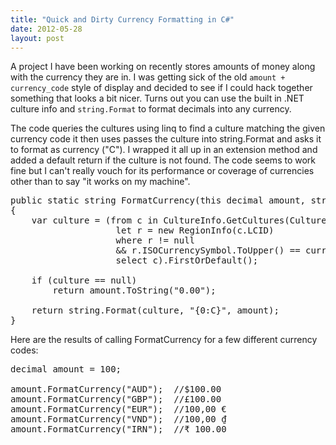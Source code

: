 ```yaml
---
title: "Quick and Dirty Currency Formatting in C#"
date: 2012-05-28
layout: post
---
```


A project I have been working on recently stores amounts of money along with the currency they are in. I was getting sick of the old `amount + currency_code` style of display and decided to see if I could hack together something that looks a bit nicer. Turns out you can use the built in .NET culture info and `string.Format` to format decimals into any currency. 

The code queries the cultures using linq to find a culture matching the given currency code it then uses passes the culture into string.Format and asks it to format as currency ("C"). I wrapped it all up in an extension method and added a default return if the culture is not found. The code seems to work fine but I can't really vouch for its performance or coverage of currencies other than to say "it works on my machine".

<pre class="prettyprint">
public static string FormatCurrency(this decimal amount, string currencyCode)
{
	var culture = (from c in CultureInfo.GetCultures(CultureTypes.SpecificCultures)
					let r = new RegionInfo(c.LCID)
					where r != null
					&& r.ISOCurrencySymbol.ToUpper() == currencyCode.ToUpper()
					select c).FirstOrDefault();

	if (culture == null)
		return amount.ToString("0.00");

	return string.Format(culture, "{0:C}", amount);
}
</pre>
    
Here are the results of calling FormatCurrency for a few different currency codes:

<pre class="prettyprint">
decimal amount = 100;

amount.FormatCurrency("AUD");  //$100.00
amount.FormatCurrency("GBP");  //£100.00
amount.FormatCurrency("EUR");  //100,00 €
amount.FormatCurrency("VND");  //100,00 ₫
amount.FormatCurrency("IRN");  //₹ 100.00
</pre>
    